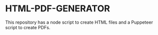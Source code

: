 # HTML-PDF-GENERATOR
This repository has a node script to create HTML files and a Puppeteer script to create PDFs.
